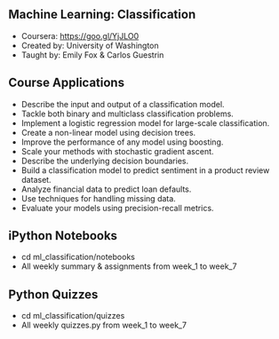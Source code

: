 ## Machine Learning: Classification

 - Coursera: https://goo.gl/YjJLO0
 - Created by: University of Washington
 - Taught by: Emily Fox & Carlos Guestrin
 
## Course Applications
  
 - Describe the input and output of a classification model.
 - Tackle both binary and multiclass classification problems.
 - Implement a logistic regression model for large-scale classification.  
 - Create a non-linear model using decision trees.
 - Improve the performance of any model using boosting.
 - Scale your methods with stochastic gradient ascent.
 - Describe the underlying decision boundaries.  
 - Build a classification model to predict sentiment in a product review dataset.  
 - Analyze financial data to predict loan defaults.
 - Use techniques for handling missing data.
 - Evaluate your models using precision-recall metrics. 

## iPython Notebooks

 - cd ml_classification/notebooks
 - All weekly summary & assignments from week_1 to week_7 

## Python Quizzes

 - cd ml_classification/quizzes
 - All weekly quizzes.py from week_1 to week_7